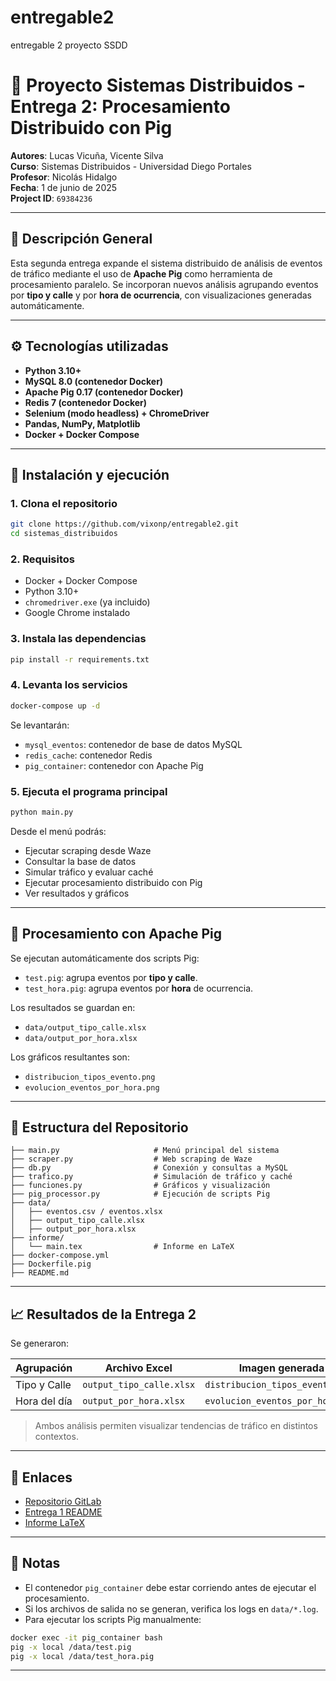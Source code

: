 # entregable2
entregable 2 proyecto SSDD

# 🚦 Proyecto Sistemas Distribuidos - Entrega 2: Procesamiento Distribuido con Pig

**Autores**: Lucas Vicuña, Vicente Silva  
**Curso**: Sistemas Distribuidos - Universidad Diego Portales  
**Profesor**: Nicolás Hidalgo  
**Fecha**: 1 de junio de 2025  
**Project ID**: `69384236`  

---

## 📌 Descripción General

Esta segunda entrega expande el sistema distribuido de análisis de eventos de tráfico mediante el uso de **Apache Pig** como herramienta de procesamiento paralelo. Se incorporan nuevos análisis agrupando eventos por **tipo y calle** y por **hora de ocurrencia**, con visualizaciones generadas automáticamente.

---

## ⚙️ Tecnologías utilizadas

- **Python 3.10+**
- **MySQL 8.0 (contenedor Docker)**
- **Apache Pig 0.17 (contenedor Docker)**
- **Redis 7 (contenedor Docker)**
- **Selenium (modo headless) + ChromeDriver**
- **Pandas, NumPy, Matplotlib**
- **Docker + Docker Compose**

---

## 🐳 Instalación y ejecución

### 1. Clona el repositorio

```bash
git clone https://github.com/vixonp/entregable2.git
cd sistemas_distribuidos
```

### 2. Requisitos

- Docker + Docker Compose
- Python 3.10+
- `chromedriver.exe` (ya incluido)
- Google Chrome instalado

### 3. Instala las dependencias

```bash
pip install -r requirements.txt
```

### 4. Levanta los servicios

```bash
docker-compose up -d
```

Se levantarán:

- `mysql_eventos`: contenedor de base de datos MySQL
- `redis_cache`: contenedor Redis
- `pig_container`: contenedor con Apache Pig

### 5. Ejecuta el programa principal

```bash
python main.py
```

Desde el menú podrás:

- Ejecutar scraping desde Waze
- Consultar la base de datos
- Simular tráfico y evaluar caché
- Ejecutar procesamiento distribuido con Pig
- Ver resultados y gráficos

---

## 🐷 Procesamiento con Apache Pig

Se ejecutan automáticamente dos scripts Pig:

- `test.pig`: agrupa eventos por **tipo y calle**.
- `test_hora.pig`: agrupa eventos por **hora** de ocurrencia.

Los resultados se guardan en:

- `data/output_tipo_calle.xlsx`
- `data/output_por_hora.xlsx`

Los gráficos resultantes son:

- `distribucion_tipos_evento.png`
- `evolucion_eventos_por_hora.png`

---

## 📂 Estructura del Repositorio

```
├── main.py                     # Menú principal del sistema
├── scraper.py                  # Web scraping de Waze
├── db.py                       # Conexión y consultas a MySQL
├── trafico.py                  # Simulación de tráfico y caché
├── funciones.py                # Gráficos y visualización
├── pig_processor.py            # Ejecución de scripts Pig
├── data/
│   ├── eventos.csv / eventos.xlsx
│   ├── output_tipo_calle.xlsx
│   ├── output_por_hora.xlsx
├── informe/
│   └── main.tex                # Informe en LaTeX
├── docker-compose.yml
├── Dockerfile.pig
├── README.md
```

---

## 📈 Resultados de la Entrega 2

Se generaron:

| Agrupación     | Archivo Excel                  | Imagen generada                   |
|----------------|--------------------------------|-----------------------------------|
| Tipo y Calle   | `output_tipo_calle.xlsx`       | `distribucion_tipos_evento.png`   |
| Hora del día   | `output_por_hora.xlsx`         | `evolucion_eventos_por_hora.png`  |

> Ambos análisis permiten visualizar tendencias de tráfico en distintos contextos.

---

## 🔗 Enlaces

- [Repositorio GitLab](https://gitlab.com/proyectos_u/sistemas_distribuidos)
- [Entrega 1 README](./README.md)
- [Informe LaTeX](./informe/main.tex)

---

## 📌 Notas

- El contenedor `pig_container` debe estar corriendo antes de ejecutar el procesamiento.
- Si los archivos de salida no se generan, verifica los logs en `data/*.log`.
- Para ejecutar los scripts Pig manualmente:
  
```bash
docker exec -it pig_container bash
pig -x local /data/test.pig
pig -x local /data/test_hora.pig
```

---
